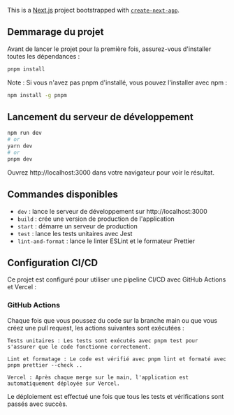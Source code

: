This is a [Next.js](https://nextjs.org/) project bootstrapped
with [`create-next-app`](https://github.com/vercel/next.js/tree/canary/packages/create-next-app).

## Demmarage du projet

Avant de lancer le projet pour la première fois, assurez-vous d'installer toutes les dépendances :

```bash
pnpm install
```

Note : Si vous n'avez pas pnpm d'installé, vous pouvez l'installer avec npm :

```bash
npm install -g pnpm
```

## Lancement du serveur de développement

```bash
npm run dev
# or
yarn dev
# or
pnpm dev
```

Ouvrez http://localhost:3000 dans votre navigateur pour voir le résultat.

## Commandes disponibles

- `dev` : lance le serveur de développement sur http://localhost:3000
- `build` : crée une version de production de l'application
- `start` : démarre un serveur de production
- `test` : lance les tests unitaires avec Jest
- `lint-and-format` : lance le linter ESLint et le formateur Prettier

## Configuration CI/CD

Ce projet est configuré pour utiliser une pipeline CI/CD avec GitHub Actions et Vercel :

### GitHub Actions

Chaque fois que vous poussez du code sur la branche main ou que vous créez une pull request, les
actions suivantes sont exécutées :

    Tests unitaires : Les tests sont exécutés avec pnpm test pour s'assurer que le code fonctionne correctement.

    Lint et formatage : Le code est vérifié avec pnpm lint et formaté avec pnpm prettier --check ..

    Vercel : Après chaque merge sur le main, l'application est automatiquement déployée sur Vercel.

Le déploiement est effectué une fois que tous les tests et vérifications sont passés avec succès.

